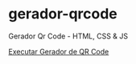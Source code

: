 # gerador-qrcode
 Gerador Qr Code - HTML, CSS & JS

 <a href="https://eltonmatospro.github.io/gerador-qrcode/">Executar Gerador de QR Code</a>
